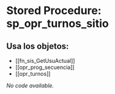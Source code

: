 # Stored Procedure: sp_opr_turnos_sitio

## Usa los objetos:
- [[fn_sis_GetUsuActual]]
- [[opr_prog_secuencia]]
- [[opr_turnos]]

*No code available.*
